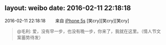 layout: weibo
date: 2016-02-11 22:18:18
---
<meta name="referrer" content="no-referrer" />

2016-02-11 22:18:18  &nbsp;&nbsp;&nbsp;&nbsp;&nbsp;&nbsp; 来自 <a href="sinaweibo://customweibosource" rel="nofollow">iPhone 5s</a>
[笑cry][笑cry][笑cry]
>  @毛利: 爱，没有早一步，也没有晚一步，你来了，我就在这里。（情人节文案蓄势待发） ​​​

